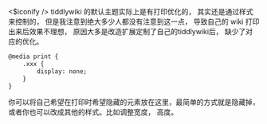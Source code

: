 <$iconify /> tiddlywiki 的默认主题实际上是有打印优化的， 其实还是通过样式来控制的， 但是我注意到绝大多少人都没有注意到这一点， 导致自己的 wiki 打印出来后效果不理想， 原因大多是改造扩展定制了自己的tiddlywiki后， 缺少了对应的优化。

```html
@media print {
	.xxx {
		display: none;
	}
}
```

你可以将自己希望在打印时希望隐藏的元素放在这里，最简单的方式就是隐藏掉， 或者你也可以改成其他的样式。比如调整宽度， 高度。